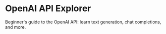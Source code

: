 # OpenAI API Explorer
 Beginner's guide to the OpenAI API: learn text generation, chat completions, and more.

